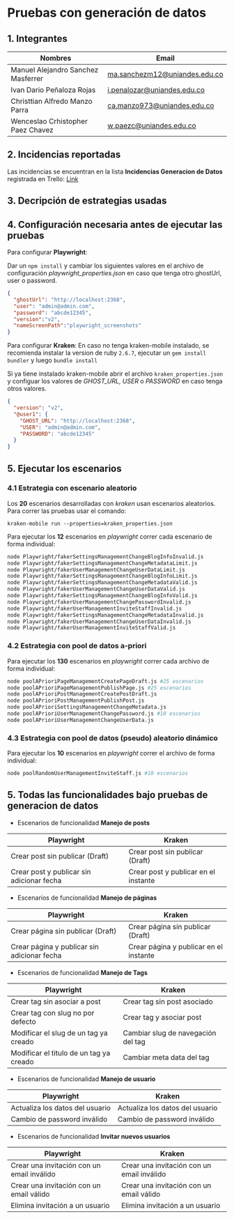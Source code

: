 # Pruebas con generación de datos
## 1. Integrantes
|Nombres|Email|
|-------|------|
|Manuel Alejandro Sanchez Masferrer|ma.sanchezm12@uniandes.edu.co|
|Ivan Dario Peñaloza Rojas|i.penalozar@uniandes.edu.co|
|Christtian Alfredo Manzo Parra|ca.manzo973@uniandes.edu.co|
|Wenceslao Crhistopher Paez Chavez|w.paezc@uniandes.edu.co|

## 2. Incidencias reportadas

Las incidencias se encuentran en la lista <strong>Incidencias Generacion de Datos </strong> registrada en Trello: [Link](https://trello.com/b/e5H7xPH5/incidencias-ghost-3425)

## 3. Decripción de estrategias usadas


## 4. Configuración necesaria antes de ejecutar las pruebas

Para configurar **Playwright**:

Dar un ```npm install``` y cambiar los siguientes valores en el archivo de configuración _playwright_properties.json_ en caso que tenga otro ghostUrl, user o password.

```json
{
  "ghostUrl": "http://localhost:2368",
  "user": "admin@admin.com",
  "password": "abcde12345",
  "version":"v2",
  "nameScreenPath":"playwright_screenshots"
}
```

Para configurar **Kraken**:
En caso no tenga kraken-mobile instalado, se recomienda instalar la version de ruby ```2.6.7```, ejecutar un ```gem install bundler``` y luego ```bundle install```  

Si ya tiene instalado kraken-mobile abrir el archivo ```kraken_properties.json``` y configuar los valores de _GHOST_URL_, _USER_ o _PASSWORD_ en caso tenga otros valores.

```json
{
  "version": "v2",
  "@user1": {
    "GHOST_URL": "http://localhost:2368",
    "USER": "admin@admin.com",
    "PASSWORD": "abcde12345"
  }
}
```

## 5. Ejecutar los escenarios
### 4.1  Estrategia con **escenario aleatorio**
Los **20** escenarios desarrolladas con _kraken_ usan escenarios aleatorios. Para correr las pruebas usar el comando:

```kraken-mobile run --properties=kraken_properties.json```

Para ejecutar los **12** escenarios en _playwright_ correr cada escenario de forma individual:

```sh
node Playwright/fakerSettingsManagementChangeBlogInfoInvalid.js
node Playwright/fakerSettingsManagementChangeMetadataLimit.js
node Playwright/fakerUserManagementChangeUserDataLimit.js
node Playwright/fakerSettingsManagementChangeBlogInfoLimit.js
node Playwright/fakerSettingsManagementChangeMetadataValid.js
node Playwright/fakerUserManagementChangeUserDataValid.js
node Playwright/fakerSettingsManagementChangeBlogInfoValid.js
node Playwright/fakerUserManagementChangePasswordInvalid.js
node Playwright/fakerUserManagementInviteStaffInvalid.js
node Playwright/fakerSettingsManagementChangeMetadataInvalid.js
node Playwright/fakerUserManagementChangeUserDataInvalid.js
node Playwright/fakerUserManagementInviteStaffValid.js
```
### 4.2  Estrategia con **pool de datos a-priori**

Para ejecutar los **130** escenarios en _playwright_ correr cada archivo de forma individual:

```sh
node poolAPrioriPageManagementCreatePageDraft.js #25 escenarios
node poolAPrioriPageManagementPublishPage.js #25 escenarios
node poolAPrioriPostManagementCreatePostDraft.js
node poolAPrioriPostManagementPublishPost.js
node poolAPrioriSettingsManagementChangeMetadata.js
node poolAPrioriUserManagementChangePassword.js #10 escenarios
node poolAPrioriUserManagementChangeUserData.js
```

### 4.3  Estrategia con **pool de datos (pseudo) aleatorio dinámico**

Para ejecutar los **10** escenarios en _playwright_ correr el archivo de forma individual:

```sh
node poolRandomUserManagementInviteStaff.js #10 escenarios
```

## 5. Todas las funcionalidades bajo pruebas de generacion de datos

- Escenarios de funcionalidad **Manejo de posts**

|Playwright|Kraken|
|-|-|
|Crear post sin publicar (Draft)|Crear post sin publicar (Draft)|
|Crear post y publicar sin adicionar fecha|Crear post y publicar en el instante|


- Escenarios de funcionalidad **Manejo de páginas**

|Playwright|Kraken|
|-|-|
|Crear página sin publicar (Draft)|Crear página sin publicar (Draft)|
|Crear página y publicar sin adicionar fecha|Crear página y publicar en el instante|

- Escenarios de funcionalidad **Manejo de Tags**

|Playwright|Kraken|
|-|-|
|Crear tag sin asociar a post|Crear tag sin post asociado|
|Crear tag con slug no por defecto |Crear tag y asociar post|
|Modificar el slug de un tag ya creado|Cambiar slug de navegación del tag|
|Modificar el titulo de un tag ya creado|Cambiar meta data del tag|


- Escenarios de funcionalidad **Manejo de usuario**

|Playwright|Kraken|
|-|-|
|Actualiza los datos del usuario|Actualiza los datos del usuario|
|Cambio de password inválido|Cambio de password inválido|

- Escenarios de funcionalidad **Invitar nuevos usuarios**

|Playwright|Kraken|
|-|-|
|Crear una invitación con un email inválido|Crear una invitación con un email inválido|
|Crear una invitación con un email válido|Crear una invitación con un email válido|
|Elimina invitación a un usuario|Elimina invitación a un usuario|


